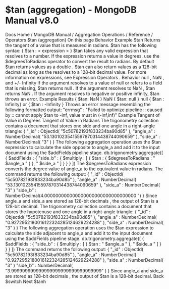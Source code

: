 # $tan (aggregation) - MongoDB Manual v8.0


Docs Home / MongoDB Manual / Aggregation Operations / Reference / Operators $tan (aggregation) On this page Behavior Example $tan Returns the tangent of a value that is measured in radians. $tan has the following syntax: { $tan : < expression > } $tan takes any valid expression that resolves to a number. If the
expression returns a value in degrees, use the $degreesToRadians operator to convert the
result to radians. By default $tan returns values as a double . $tan can also return values as a 128-bit decimal as long as the <expression> resolves to a 128-bit decimal value. For more information on expressions, see Expression Operators . Behavior null , NaN , and +/- Infinity If the argument resolves to a value of null or refers to a field
that is missing, $tan returns null . If the
argument resolves to NaN , $tan returns NaN .
If the argument resolves to negative or positive infinity, $tan throws an error. Example Results { $tan: NaN } NaN { $tan: null } null { $tan : Infinity} or { $tan : -Infinity } Throws an error message resembling the following formatted
output: "errmsg" : "Failed to optimize pipeline :: caused by :: cannot apply $tan to -inf, value must in (-inf,inf)" Example Tangent of Value in Degrees Tangent of Value in Radians The trigonometry collection contains a document that
stores one side and one angle in a right-angle triangle: { "_id" : ObjectId( "5c50782193f833234ba90d85" ), "angle_a" : NumberDecimal( "53.13010235415597870314438744090659" ), "side_a" : NumberDecimal( "3" ) } The following aggregation operation uses the $tan expression to calculate the side opposite
to angle_a and add it to the input document using the $addFields pipeline stage. db.trigonometry.aggregate([ { $addFields : { "side_b" : { $multiply : [ { $tan : { $degreesToRadians : " $angle_a " } }, " $side_a " ] } } } ]) The $degreesToRadians expression converts the
degree value of angle_a to the equivalent value in radians. The command returns the following output: { "_id" : ObjectId( "5c50782193f833234ba90d85" ), "angle_a" : NumberDecimal( "53.13010235415597870314438744090659" ), "side_a" : NumberDecimal( "3" ) "side_b" : NumberDecimal(4.000000000000000000000000000000000 ") } Since angle_a and side_a are stored as 128-bit decimals , the output of $tan is a 128-bit decimal. The trigonometry collection contains a document that
stores the hypotenuse and one angle in a right-angle triangle: { "_id" : ObjectId( "5c50782193f833234ba90d85" ), "angle_a" : NumberDecimal( "0.9272952180016122324285124629224288" ), "side_a" : NumberDecimal( "3" ) } The following aggregation operation uses the $tan expression to calculate the side adjacent
to angle_a and add it to the input document using the $addFields pipeline stage. db.trigonometry.aggregate([ { $addFields : { "side_b" : { $multiply : [ { $tan : " $angle_a " }, " $side_a " ] } } } ]) The command returns the following output: { "_id" : ObjectId( "5c50782193f833234ba90d85" ), "angle_a" : NumberDecimal( "0.9272952180016122324285124629224288" ), "side_a" : NumberDecimal( "3" ) "side_b" : NumberDecimal( "3.999999999999999999999999999999999" ) } Since angle_a and side_a are stored as 128-bit decimals , the output of $tan is a 128-bit decimal. Back $switch Next $tanh
